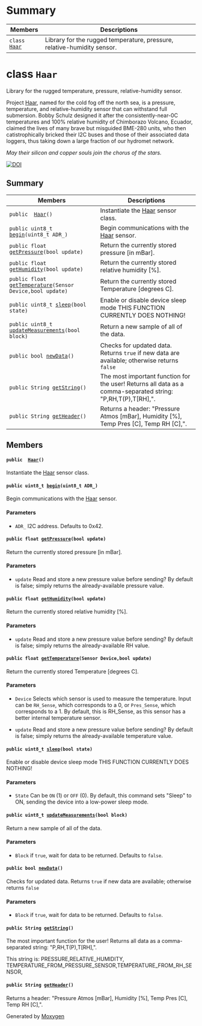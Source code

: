 # Summary

 Members                        | Descriptions                                
--------------------------------|---------------------------------------------
`class `[`Haar`](#classHaar) | Library for the rugged temperature, pressure, relative-humidity sensor.

# class `Haar` 

Library for the rugged temperature, pressure, relative-humidity sensor.

Project [Haar](#classHaar), named for the cold fog off the north sea, is a pressure, temperature, and relative-humidity sensor that can withstand full submersion. Bobby Schulz designed it after the consistently-near-0C temperatures and 100% relative humidity of Chimborazo Volcano, Ecuador, claimed the lives of many brave but misguided BME-280 units, who then catistrophically bricked their I2C buses and those of their associated data loggers, thus taking down a large fraction of our hydromet network.

*May their silicon and copper souls join the chorus of the stars.*

[![DOI](https://zenodo.org/badge/177828982.svg)](https://zenodo.org/badge/latestdoi/177828982)

## Summary

 Members                        | Descriptions                                
--------------------------------|---------------------------------------------
`public  `[`Haar`](#classHaar_1a0da6a368ea9f434647065dbc356350cf)`()` | Instantiate the [Haar](#classHaar) sensor class.
`public uint8_t `[`begin`](#classHaar_1af3aefa867b9875a68de65f45666c94c1)`(uint8_t ADR_)` | Begin communications with the [Haar](#classHaar) sensor.
`public float `[`getPressure`](#classHaar_1ade237d2fa6aa6be08de2d631f8c3c4ab)`(bool update)` | Return the currently stored pressure [in mBar].
`public float `[`getHumidity`](#classHaar_1afacacfa4b648e9aed0c8b42f3f078246)`(bool update)` | Return the currently stored relative humidity [%].
`public float `[`getTemperature`](#classHaar_1ac0c2a08ab816a6fa66bc1a4e41598956)`(Sensor Device,bool update)` | Return the currently stored Temperature [degrees C].
`public uint8_t `[`sleep`](#classHaar_1afb0d27a90e98565bc4db523574cd781b)`(bool state)` | Enable or disable device sleep mode THIS FUNCTION CURRENTLY DOES NOTHING!
`public uint8_t `[`updateMeasurements`](#classHaar_1aba9328a25d0d424045ae3dbf6edcaa35)`(bool block)` | Return a new sample of all of the data.
`public bool `[`newData`](#classHaar_1ae51c1fcc10010c56263e9df311a83486)`()` | Checks for updated data. Returns `true` if new data are available; otherwise returns `false`
`public String `[`getString`](#classHaar_1a3c36187bfc3d8254ff28446c315e60d7)`()` | The most important function for the user! Returns all data as a comma-separated string: "P,RH,T(P),T[RH],".
`public String `[`getHeader`](#classHaar_1a271e4eb4e28723df81c1a0ed1d2d0ead)`()` | Returns a header: "Pressure Atmos [mBar], Humidity [%], Temp Pres [C], Temp RH [C],".

## Members

#### `public  `[`Haar`](#classHaar_1a0da6a368ea9f434647065dbc356350cf)`()` 

Instantiate the [Haar](#classHaar) sensor class.

#### `public uint8_t `[`begin`](#classHaar_1af3aefa867b9875a68de65f45666c94c1)`(uint8_t ADR_)` 

Begin communications with the [Haar](#classHaar) sensor.

#### Parameters
* `ADR_` I2C address. Defaults to 0x42.

#### `public float `[`getPressure`](#classHaar_1ade237d2fa6aa6be08de2d631f8c3c4ab)`(bool update)` 

Return the currently stored pressure [in mBar].

#### Parameters
* `update` Read and store a new pressure value before sending? By default is false; simply returns the already-available pressure value.

#### `public float `[`getHumidity`](#classHaar_1afacacfa4b648e9aed0c8b42f3f078246)`(bool update)` 

Return the currently stored relative humidity [%].

#### Parameters
* `update` Read and store a new pressure value before sending? By default is false; simply returns the already-available RH value.

#### `public float `[`getTemperature`](#classHaar_1ac0c2a08ab816a6fa66bc1a4e41598956)`(Sensor Device,bool update)` 

Return the currently stored Temperature [degrees C].

#### Parameters
* `Device` Selects which sensor is used to measure the temperature. Input can be `RH_Sense`, which corresponds to a 0, or `Pres_Sense`, which corresponds to a 1. By default, this is RH_Sense, as this sensor has a better internal temperature sensor. 

* `update` Read and store a new pressure value before sending? By default is false; simply returns the already-available temperature value.

#### `public uint8_t `[`sleep`](#classHaar_1afb0d27a90e98565bc4db523574cd781b)`(bool state)` 

Enable or disable device sleep mode THIS FUNCTION CURRENTLY DOES NOTHING!

#### Parameters
* `State` Can be `ON` (1) or `OFF` (0). By default, this command sets "Sleep" to ON, sending the device into a low-power sleep mode.

#### `public uint8_t `[`updateMeasurements`](#classHaar_1aba9328a25d0d424045ae3dbf6edcaa35)`(bool block)` 

Return a new sample of all of the data.

#### Parameters
* `Block` if `true`, wait for data to be returned. Defaults to `false`.

#### `public bool `[`newData`](#classHaar_1ae51c1fcc10010c56263e9df311a83486)`()` 

Checks for updated data. Returns `true` if new data are available; otherwise returns `false`

#### Parameters
* `Block` if `true`, wait for data to be returned. Defaults to `false`.

#### `public String `[`getString`](#classHaar_1a3c36187bfc3d8254ff28446c315e60d7)`()` 

The most important function for the user! Returns all data as a comma-separated string: "P,RH,T(P),T[RH],".

This string is: PRESSURE,RELATIVE_HUMIDITY, TEMPERATURE_FROM_PRESSURE_SENSOR,TEMPERATURE_FROM_RH_SENSOR,

#### `public String `[`getHeader`](#classHaar_1a271e4eb4e28723df81c1a0ed1d2d0ead)`()` 

Returns a header: "Pressure Atmos [mBar], Humidity [%], Temp Pres [C], Temp RH [C],".

Generated by [Moxygen](https://sourcey.com/moxygen)